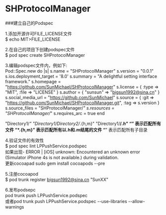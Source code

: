 # SHProtocolManager

###建立自己的Podspec     

1.添加开源许可FILE_LICENSE文件    
$ echo MIT>FILE_LICENSE

2.在自己的项目下创建podspec文件     
$ pod spec create SHProtocolManager    

3.编辑podspec文件内，例如下:      
Pod::Spec.new do |s|
    s.name         = "SHProtocolManager"
    s.version      = "0.0.1"
    s.ios.deployment_target = '8.0'
    s.summary      = "A delightful setting interface framework."
    s.homepage     = "https://github.com/SunMichael/SHProtocolManager"
    s.license              = { :type => "MIT", :file => "LICENSE" }
    s.author             = { "sunsun" => "bigsun1992@sina.cn" }
    s.social_media_url   = "https://github.com/SunMichael"
    s.source       = { :git => "https://github.com/SunMichael/SHProtocolManager.git", :tag => s.version }
    s.source_files  = "SHProtocolManager/*"
    s.resources          = "SHProtocolManager/*"
    s.requires_arc = true
end    

"Directory1/*"
"Directory1/Directory2/*.{h,m}"
"Directory1/**/*.h"
“*” 表示匹配所有文件
“*.{h,m}” 表示匹配所有以.h和.m结尾的文件
“**” 表示匹配所有子目录

4.验证文件的有效性     
$ pod spec lint LPPushService.podspec    
如果出现- ERROR | [iOS] unknown: Encountered an unknown error (Simulator iPhone 4s is not available.) during validation.    
更新cocoapad
sudo gem install cocoapods --pre


5.注册cocoapod       
$ pod trunk register bigsun1992@sina.cn "SunXX"   


6.发布podsepc    
pod trunk push LPPushService.podspec    
或者pod trunk push LPPushService.podspec --use-libraries --allow-warnings
